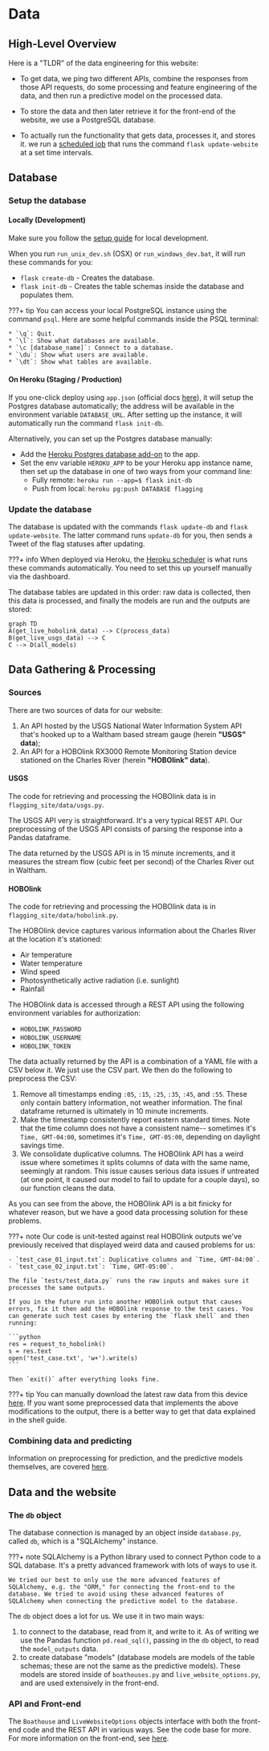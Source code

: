 # Data

## High-Level Overview

Here is a "TLDR" of the data engineering for this website:

- To get data, we ping two different APIs, combine the responses from those API requests, do some processing and feature engineering of the data, and then run a predictive model on the processed data.

- To store the data and then later retrieve it for the front-end of the website, we use a PostgreSQL database.

- To actually run the functionality that gets data, processes it, and stores it. we run a [scheduled job](https://en.wikipedia.org/wiki/Job_scheduler) that runs the command `flask update-website` at a set time intervals.

## Database

### Setup the database

#### Locally (Development)

Make sure you follow the [setup guide](../setup) for local development.

When you run `run_unix_dev.sh` (OSX) or `run_windows_dev.bat`, it will run these commands for you:

- `flask create-db` - Creates the database.
- `flask init-db` - Creates the table schemas inside the database and populates them.

???+ tip
    You can access your local PostgreSQL instance using the command `psql`. Here are some helpful commands inside the PSQL terminal:
    
    * `\q`: Quit.
    * `\l`: Show what databases are available.
    * `\c [database_name]`: Connect to a database.
    * `\du`: Show what users are available.
    * `\dt`: Show what tables are available.


#### On Heroku (Staging / Production)

If you one-click deploy using `app.json` (official docs [here](https://devcenter.heroku.com/articles/app-json-schema)), it will setup the Postgres database automatically; the address will be available in the environment variable `DATABASE_URL`. After setting up the instance, it will automatically run the command `flask init-db`.

Alternatively, you can set up the Postgres database manually:

- Add the [Heroku Postgres database add-on](https://elements.heroku.com/addons/heroku-postgresql) to the app.
- Set the env variable `HEROKU_APP` to be your Heroku app instance name, then set up the database in one of two ways from your command line:
  - Fully remote: `heroku run --app=$ flask init-db`
  - Push from local: `heroku pg:push DATABASE flagging`

### Update the database

The database is updated with the commands `flask update-db` and `flask update-website`. The latter command runs `update-db` for you, then sends a Tweet of the flag statuses after updating.

???+ info
    When deployed via Heroku, the [Heroku scheduler](https://devcenter.heroku.com/articles/scheduler) is what runs these commands automatically. You need to set this up yourself manually via the dashboard.

The database tables are updated in this order: raw data is collected, then this data is processed, and finally the models are run and the outputs are stored:

```mermaid
graph TD
A(get_live_hobolink_data) --> C(process_data)
B(get_live_usgs_data) --> C
C --> D(all_models)
```

## Data Gathering & Processing

### Sources

There are two sources of data for our website:

1. An API hosted by the USGS National Water Information System API that's hooked up to a Waltham based stream gauge (herein **"USGS" data**);
2. An API for a HOBOlink RX3000 Remote Monitoring Station device stationed on the Charles River (herein **"HOBOlink" data**).

#### USGS 

The code for retrieving and processing the HOBOlink data is in `flagging_site/data/usgs.py`.

The USGS API very is straightforward. It's a very typical REST API. Our preprocessing of the USGS API consists of parsing the response into a Pandas dataframe.

The data returned by the USGS API is in 15 minute increments, and it measures the stream flow (cubic feet per second) of the Charles River out in Waltham.

#### HOBOlink

The code for retrieving and processing the HOBOlink data is in `flagging_site/data/hobolink.py`.

The HOBOlink device captures various information about the Charles River at the location it's stationed:

- Air temperature
- Water temperature
- Wind speed
- Photosynthetically active radiation (i.e. sunlight)
- Rainfall

The HOBOlink data is accessed through a REST API using the following environment variables for authorization:
 
- `HOBOLINK_PASSWORD`
- `HOBOLINK_USERNAME`
- `HOBOLINK_TOKEN`

The data actually returned by the API is a combination of a YAML file with a CSV below it. We just use the CSV part. We then do the following to preprocess the CSV:

1. Remove all timestamps ending `:05`, `:15`, `:25`, `:35`, `:45`, and `:55`. These only contain battery information, not weather information. The final dataframe returned is ultimately in 10 minute increments.
2. Make the timestamp consistently report eastern standard times. Note that the time column does not have a consistent name-- sometimes it's `Time, GMT-04:00`, sometimes it's `Time, GMT-05:00`, depending on daylight savings time.
3. We consolidate duplicative columns. The HOBOlink API has a weird issue where sometimes it splits columns of data with the same name, seemingly at random. This issue causes serious data issues if untreated (at one point, it caused our model to fail to update for a couple days), so our function cleans the data.

As you can see from the above, the HOBOlink API is a bit finicky for whatever reason, but we have a good data processing solution for these problems.

???+ note
    Our code is unit-tested against real HOBOlink outputs we've previously received that displayed weird data and caused problems for us:
    
    - `test_case_01_input.txt`: Duplicative columns and `Time, GMT-04:00`.
    - `test_case_02_input.txt`: `Time, GMT-05:00`.
    
    The file `tests/test_data.py` runs the raw inputs and makes sure it processes the same outputs.
    
    If you in the future run into another HOBOlink output that causes errors, fix it then add the HOBOlink response to the test cases. You can generate such test cases by entering the `flask shell` and then running:
    
    ```python
    res = request_to_hobolink()
    s = res.text
    open('test_case.txt', 'w+').write(s)
    ```
    
    Then `exit()` after everything looks fine.

???+ tip
    You can manually download the latest raw data from this device [here](https://www.hobolink.com/p/0cdac4a6910cef5a8883deb005d73ae1). If you want some preprocessed data that implements the above modifications to the output, there is a better way to get that data explained in the shell guide.

### Combining data and predicting

Information on preprocessing for prediction, and the predictive models themselves, are covered [here](./predictive_models).

## Data and the website

### The `db` object

The database connection is managed by an object inside `database.py`, called `db`, which is a "SQLAlchemy" instance.

???+ note
    SQLAlchemy is a Python library used to connect Python code to a SQL database. It's a pretty advanced framework with lots of ways to use it.
    
    We tried our best to only use the more advanced features of SQLAlchemy, e.g. the "ORM," for connecting the front-end to the database. We tried to avoid using these advanced features of SQLAlchemy when connecting the predictive model to the database.

The `db` object does a lot for us. We use it in two main ways: 

1. to connect to the database, read from it, and write to it. As of writing we use the Pandas function `pd.read_sql()`, passing in the `db` object, to read the `model_outputs` data.
2. to create database "models" (database models are models of the table schemas; these are not the same as the predictive models). These models are stored inside of `boathouses.py` and `live_website_options.py`, and are used extensively in the front-end.

### API and Front-end

The `Boathouse` and `LiveWebsiteOptions` objects interface with both the front-end code and the REST API in various ways. See the code base for more. For more information on the front-end, see [here](./frontend).
